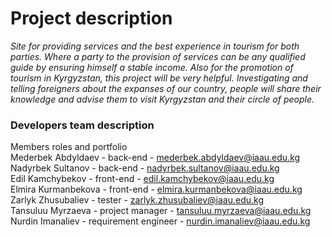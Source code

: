 # Project description

_Site for providing services and the best experience in tourism for both parties._
_Where a party to the provision of services can be any qualified guide by ensuring himself_
_a stable income. Also for the promotion of tourism in Kyrgyzstan, this project will be very helpful._
_Investigating and telling foreigners about the expanses of our country, people will share their_
_knowledge and advise them to visit Kyrgyzstan and their circle of people._

### Developers team description

Members roles and portfolio <br/>
Mederbek Abdyldaev - back-end - [mederbek.abdyldaev@iaau.edu.kg](mederbek.abdyldaev@iaau.edu.kg) <br/>
Nadyrbek Sultanov - back-end - [nadyrbek.sultanov@iaau.edu.kg](nadyrbek.sultanov@iaau.edu.kg) <br/>
Edil Kamchybekov - front-end - [edil.kamchybekov@iaau.edu.kg](edil.kamchybekov@iaau.edu.kg) <br/>
Elmira Kurmanbekova - front-end - [elmira.kurmanbekova@iaau.edu.kg](elmira.kurmanbekova@iaau.edu.kg) <br/>
Zarlyk Zhusubaliev - tester - [zarlyk.zhusubaliev@iaau.edu.kg](zarlyk.zhusubaliev@iaau.edu.kg) <br/>
Tansuluu Myrzaeva - project manager - [tansuluu.myrzaeva@iaau.edu.kg](tansuluu.myrzaeva@iaau.edu.kg) <br/>
Nurdin Imanaliev - requirement engineer - nurdin.imanaliev@iaau.edu.kg
